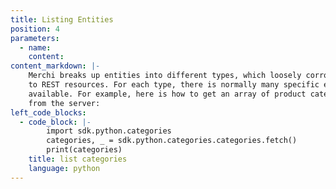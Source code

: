 ```yaml
---
title: Listing Entities
position: 4
parameters:
  - name:
    content:
content_markdown: |-
    Merchi breaks up entities into different types, which loosely corrospond
    to REST resources. For each type, there is normally many specific entities
    available. For example, here is how to get an array of product categories
    from the server:
left_code_blocks:
  - code_block: |-
        import sdk.python.categories
        categories, _ = sdk.python.categories.categories.fetch()
        print(categories)
    title: list categories
    language: python
---
```

